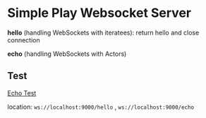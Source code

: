 # Simple Play Websocket Server 

**hello** (handling WebSockets with iteratees): return hello and close connection 

**echo** (handling WebSockets with Actors)  

## Test 

[Echo Test](http://www.websocket.org/echo.html)

location: `ws://localhost:9000/hello` , `ws://localhost:9000/echo`
